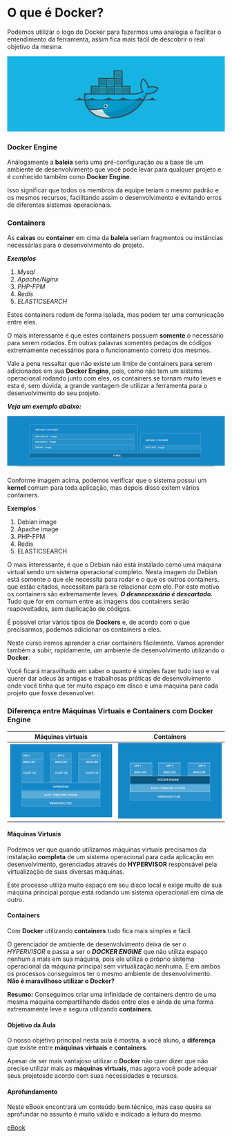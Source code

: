 # O que é Docker?

Podemos utilizar o logo do Docker para fazermos uma analogia e facilitar o entendimento da ferramenta, assim fica mais fácil de descobrir o real objetivo da mesma.

![Image of Docker](./images/docker-logo.jpg "Docker Logo")

### Docker Engine

Análogamente a **baleia** seria uma pré-configuração ou a base de um ambiente de desenvolvimento que você pode levar para qualquer projeto e é conhecido também como **Docker Engine**.

 Isso significar que todos os membros da equipe teriam o mesmo padrão e os mesmos recursos, facilitando assim o desenvolvimento e evitando erros de diferentes sistemas operacionais.

### Containers

As **caixas** ou **container** em cima da **baleia** seriam fragmentos ou instâncias necessárias para o desenvolvimento do projeto.

**_Exemplos_**

1. _Mysql_
2. _Apache/Nginx_
3. _PHP-FPM_
4. _Redis_
5. _ELASTICSEARCH_

Estes containers rodam de forma isolada, mas podem ter uma comunicação entre eles.

O mais interessante é que estes containers possuem **somente** o necessário para serem rodados. Em outras palavras somentes pedaços de códigos extremamente necessários para o funcionamento correto dos mesmos.

Vale a pena ressaltar que não existe um limite de containers para serem adicionados em sua **Docker Engine**, pois, como não tem um sistema operacional rodando junto com eles, os containers se tornam muito leves e esta é, sem dúvida, a grande vantagem de utilizar a ferramenta para o desenvolvimento do seu projeto.

**_Veja um exemplo abaixo:_**

![Image of Docker Engine Example](./images/docker-engine-example.png "Docker Engine Example")

Conforme imagem acima, podemos verificar que o sistema possui um **kernel** comum para toda aplicação, mas depois disso exitem vários containers.

**Exemplos**

1. Debian image
2. Apache image
3. PHP-FPM
4. Redis
5. ELASTICSEARCH

O mais interessante, é que o Debian não está instalado como uma máquina virtual sendo um sistema operacional completo. Nesta imagem do Debian está somente o que ele necessita para rodar e o que os outros containers, que estão citados, necessitam para se relacionar com ele. Por este motivo os containers são extremamente leves. **_O desnecessário é descartado._** Tudo que for em comum entre as imagens dos containers serão reapoveitados, sem duplicação de códigos.

É possível criar vários tipos de **Dockers** e, de acordo com o que precisarmos, podemos adicionar os containers a eles.

Neste curso iremos aprender a criar containers fácilmente. Vamos aprender também a subir, rapidamente, um ambiente de desenvolvimento utilizando o **Docker**.

Você ficará maravilhado em saber o quanto é simples fazer tudo isso e vai querer dar adeus às antigas e trabalhosas práticas de desenvolvimento onde você tinha que ter muito espaço em disco e uma máquina para cada projeto que fosse desenvolver.

### Diferença entre Máquinas Virtuais e Containers com Docker Engine

Máquinas virtuais | Containers
------------ | -------------
![Image of VM e Containers](./images/vm-struture.png "VM e Containers") | ![Image of VM e Containers](./images/docker-struture.png "VM e Containers")

#### Máquinas Virtuais
Podemos ver que quando utilizamos máquinas virtuais precisamos da instalação **completa** de um sistema operacional para cada aplicação em desenvolvimento, gerenciadas através do **HYPERVISOR** responsável pela virtualização de suas diversas máquinas.

Este processo utiliza muito espaço em seu disco local e exige muito de sua máquina principal porque está rodando um sistema operacional em cima de outro.

#### Containers
Com **Docker** utilizando **containers** tudo fica mais simples e fácil.

O gerenciador de ambiente de desenvolvimento deixa de ser o _HYPERVISOR_ e passa a ser o **_DOCKER ENGINE_** que não utiliza espaço nenhum a mais em sua máquina, pois ele utiliza o próprio sistema operacional da máquina principal sem virtualização nenhuma. E em ambos os processos conseguimos ter o mesmo ambiente de desenvolvimento. **Não é maravilhoso utilizar o Docker?**

**Resumo:** Conseguimos criar uma infinidade de containers dentro de uma mesma máquina compartilhando dados entre eles e ainda de uma forma extremamente leve e segura utilizando **containers**.

#### Objetivo da Aula

O nosso objetivo principal nesta aula é mostra, a você aluno, a **diferença** que existe entre **máquinas virtuais** e **containers**.

Apesar de ser mais vantajoso utilizar o **Docker** não quer dizer que não precise utilizar mais as **máquinas virtuais**, mas agora você pode adequar seus projetosde acordo com suas necessidades e recursos.

#### Aprofundamento

Neste eBook encontrará um conteúdo bem técnico, mas caso queira se aprofundar no assunto é muito válido e indicado a leitura do mesmo.

[eBook](https://goto.docker.com/docker-for-the-virtualization-admin.html)